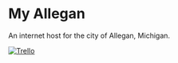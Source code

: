 My Allegan
==========

An internet host for the city of Allegan, Michigan.


[![Trello](https://img.shields.io/badge/Trello-My_Allegan-blue.svg)](https://trello.com/b/Q7h0iZVs/my-allegan)
